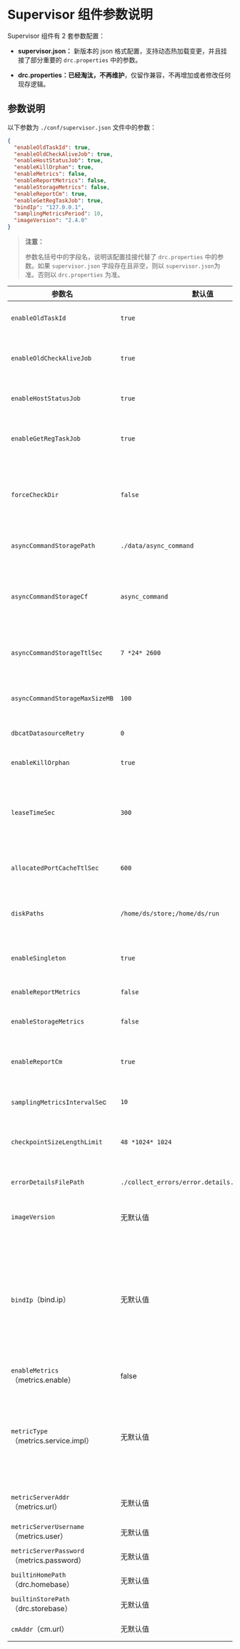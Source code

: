# Supervisor 组件参数说明

Supervisor 组件有 2 套参数配置：

- **supervisor.json：** 新版本的 json 格式配置，支持动态热加载变更，并且挂接了部分重要的 `drc.properties` 中的参数。

- **drc.properties：已经淘汰，不再维护**，仅留作兼容，不再增加或者修改任何现存逻辑。

## 参数说明

以下参数为 `./conf/supervisor.json` 文件中的参数：

```json
{
  "enableOldTaskId": true,
  "enableOldCheckAliveJob": true,
  "enableHostStatusJob": true,
  "enableKillOrphan": true,
  "enableMetrics": false,
  "enableReportMetrics": false,
  "enableStorageMetrics": false,
  "enableReportCm": true,
  "enableGetRegTaskJob": true,
  "bindIp": "127.0.0.1",
  "samplingMetricsPeriod": 10,
  "imageVersion": "2.4.0"
}
```

> **注意：**
>
> 参数名括号中的字段名，说明该配置挂接代替了 `drc.properties` 中的参数。如果 `supervisor.json` 字段存在且非空，则以 `supervisor.json`为准。否则以 `drc.properties` 为准。

| **参数名** | **默认值** | **描述** |
| --- | --- | --- |
| `enableOldTaskId` | `true` | 是否开启 taskId 机制。 |
| `enableOldCheckAliveJob`| `true` | 是否开启主动汇报组件健康检查汇报任务。 |
| `enableHostStatusJob` | `true` | 是否开启机器状态汇报任务。 |
| `enableGetRegTaskJob` | `true` | 是否开启从 CM 获取注册的组件信息任务。 |
| `forceCheckDir` | `false` | 使用 `ps` 命令检查本地任务进程时，是否检查是预期的目录下的。 |
| `asyncCommandStoragePath` | `./data/async_command` | 异步命令本地存储目录。 |
| `asyncCommandStorageCf` | `async_command` | 异步命令本地存储在 RocksDB 中的 Column Family 名称。 |
| `asyncCommandStorageTtlSec` | `7 *24* 2600` | 异步命令本地存储数据 TTL 时间，单位为秒。 |
| `asyncCommandStorageMaxSizeMB` | `100` | 异步命令本地存储数据最大体积，单位为 MB。 |
| `dbcatDatasourceRetry` | `0` | dbcat 数据源重试次数。 |
| `enableKillOrphan` | `true`| 是否是残留的 Connector。 |
| `leaseTimeSec` | `300` | 给 Connector 自动退出机制下发的租约时间，单位为秒。 |
| `allocatedPortCacheTtlSec` | `600` | 端口分配缓存过期时间，单位为秒。 |
| `diskPaths` | `/home/ds/store;/home/ds/run` | 数据盘挂载目录，用于磁盘占用信息采集。 |
| `enableSingleton` | `true` | 是否开启 Supervisor 进程单实例。|
| `enableReportMetrics` | `false` | 是否开启汇报指标。 |
| `enableStorageMetrics` | `false` | 是否开启本地指标存储。 |
| `enableReportCm` | `true` | 是否开启心跳等信息主动汇报给 CM 组件。 |
| `samplingMetricsIntervalSe`c | `10` | 指标采集周期，单位为秒。 |
| `checkpointSizeLengthLimit` | `48 *1024* 1024` | 组件位点文件体积限制，单位为 Byte。 |
| `errorDetailsFilePath` | `./collect_errors/error.details.report.process` | 错误信息本地存储文件。 |
| `imageVersion` | 无默认值 | 用于记录当前环境的镜像版本。 |
| `bindIp`（bind.ip） | 无默认值 | 当前环境用于汇报的 IP。Docker 和外部机器 IP 可能不同，或者多网卡情况，需要指定一个 IP 作为当前 Supervisor 身份标识。 |
| `enableMetrics`（metrics.enable） | false | 是否开启指标采集。|
| `metricType`（metrics.service.impl） | 无默认值 | 指标汇报类型。取值为空，表示不汇报。取值为 INFLUXDB，表示汇报到 InfluxDB 中。|
| `metricServerAddr`（metrics.url） | 无默认值 | 指标汇报目标访问地址。 |
| `metricServerUsername`（metrics.user） | 无默认值 | 指标汇报目标账号。 |
| `metricServerPassword`（metrics.password） | 无默认值 | 指标汇报目标密码。 |
| `builtinHomePath`（drc.homebase） | 无默认值 | 组件部署目录。 |
| `builtinStorePath`（drc.storebase） | 无默认值 | Store 部署目录。 |
| `cmAddr`（cm.url） | 无默认值 | CM 访问地址。 |
